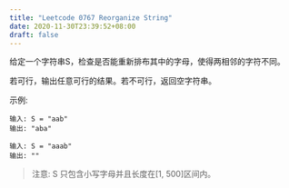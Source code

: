```yaml
---
title: "Leetcode 0767 Reorganize String"
date: 2020-11-30T23:39:52+08:00
draft: false
---
```


给定一个字符串S，检查是否能重新排布其中的字母，使得两相邻的字符不同。

若可行，输出任意可行的结果。若不可行，返回空字符串。

示例:
```
输入: S = "aab"
输出: "aba"

输入: S = "aaab"
输出: ""
```

> 注意: S 只包含小写字母并且长度在[1, 500]区间内。

```js

```